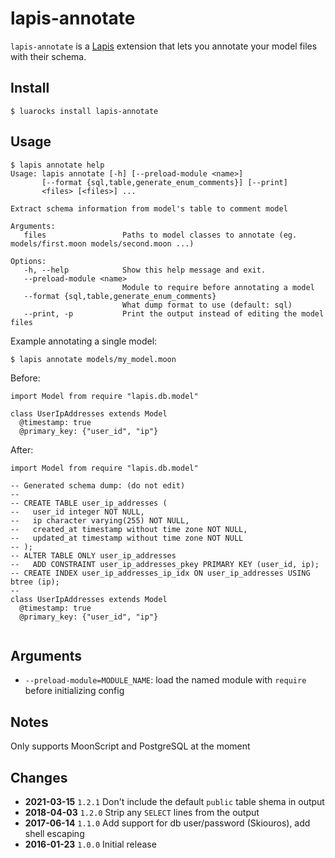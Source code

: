 # lapis-annotate

`lapis-annotate` is a [Lapis](http://leafo.net/lapis) extension that lets you
annotate your model files with their schema.


## Install

```
$ luarocks install lapis-annotate
```

## Usage

```
$ lapis annotate help
Usage: lapis annotate [-h] [--preload-module <name>]
       [--format {sql,table,generate_enum_comments}] [--print]
       <files> [<files>] ...

Extract schema information from model's table to comment model

Arguments:
   files                 Paths to model classes to annotate (eg. models/first.moon models/second.moon ...)

Options:
   -h, --help            Show this help message and exit.
   --preload-module <name>
                         Module to require before annotating a model
   --format {sql,table,generate_enum_comments}
                         What dump format to use (default: sql)
   --print, -p           Print the output instead of editing the model files

```

Example annotating a single model:


```
$ lapis annotate models/my_model.moon
```

Before: 

```moon
import Model from require "lapis.db.model"

class UserIpAddresses extends Model
  @timestamp: true
  @primary_key: {"user_id", "ip"}
```

After:


```moon
import Model from require "lapis.db.model"

-- Generated schema dump: (do not edit)
--
-- CREATE TABLE user_ip_addresses (
--   user_id integer NOT NULL,
--   ip character varying(255) NOT NULL,
--   created_at timestamp without time zone NOT NULL,
--   updated_at timestamp without time zone NOT NULL
-- );
-- ALTER TABLE ONLY user_ip_addresses
--   ADD CONSTRAINT user_ip_addresses_pkey PRIMARY KEY (user_id, ip);
-- CREATE INDEX user_ip_addresses_ip_idx ON user_ip_addresses USING btree (ip);
--
class UserIpAddresses extends Model
  @timestamp: true
  @primary_key: {"user_id", "ip"}


```

## Arguments

* `--preload-module=MODULE_NAME`: load the named module with `require` before initializing config

## Notes

Only supports MoonScript and PostgreSQL at the moment

## Changes

* **2021-03-15** `1.2.1` Don't include the default `public` table shema in output
* **2018-04-03** `1.2.0` Strip any `SELECT` lines from the output
* **2017-06-14** `1.1.0` Add support for db user/password (Skiouros), add shell escaping
* **2016-01-23** `1.0.0` Initial release
